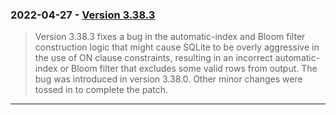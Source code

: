 ### 2022\-04\-27 \- [Version 3\.38\.3](releaselog/3_38_3.html)


> Version 3\.38\.3 fixes a bug in the automatic\-index and Bloom filter
> construction logic that might cause SQLite to be overly aggressive
> in the use of ON clause constraints, resulting in an incorrect
> automatic\-index or Bloom filter that excludes some valid rows from
> output. The bug was introduced in version 3\.38\.0\. Other minor
> changes were tossed in to complete the patch.



---

